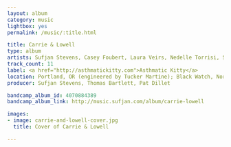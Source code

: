 ```yaml
---
layout: album
category: music
lightbox: yes
permalink: /music/:title.html

title: Carrie & Lowell
type: album
artists: Sufjan Stevens, Casey Foubert, Laura Veirs, Nedelle Torrisi, Sean Carey, Ben Lester, and Thomas Bartlett
track_count: 11
label: <a href="http://asthmatickitty.com">Asthmatic Kitty</a>
location: Portland, OR (engineered by Tucker Martine); Black Watch, Norman, OK (engineered by Chad Copelin and Jarod Evans); April Base, Eau Claire, WI (engineered by Brian Joseph); Pat Dillet's studio, “somewhere midtown Manhattan;” Sufjan's office in Dumbo, Brooklyn; a hotel room in Klaamath Falls, Oregon
producer: Sufjan Stevens, Thomas Bartlett, Pat Dillet

bandcamp_album_id: 4070884389
bandcamp_album_link: http://music.sufjan.com/album/carrie-lowell

images:
- image: carrie-and-lowell-cover.jpg
  title: Cover of Carrie & Lowell

---
```

	